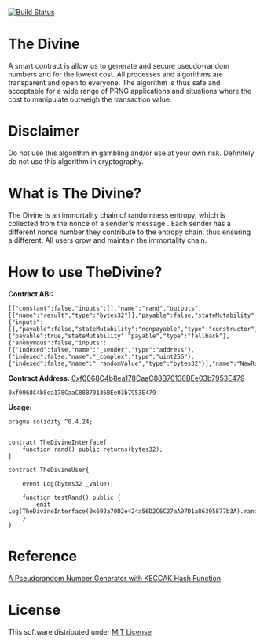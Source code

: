 [![Build Status](https://travis-ci.org/chiro-hiro/thedivine.svg?branch=master)](https://travis-ci.org/chiro-hiro/thedivine)

# The Divine
A smart contract is allow us to generate and secure pseudo-random numbers and for the lowest cost. All processes and algorithms are transparent and open to everyone. The algorithm is thus safe and acceptable for a wide range of PRNG applications and situations where the cost to manipulate outweigh the transaction value.

# Disclaimer
Do not use this algorithm in gambling and/or use at your own risk. Definitely do not use this algorithm in cryptography.

# What is The Divine?
The Divine is an immortality chain of randomness entropy, which is collected from the nonce of a sender's message . Each sender has a different nonce number they contribute to the entropy chain, thus ensuring a different. All users grow and maintain the immortality chain.

# How to use TheDivine?

**Contract ABI:**

```
[{"constant":false,"inputs":[],"name":"rand","outputs":[{"name":"result","type":"bytes32"}],"payable":false,"stateMutability":"nonpayable","type":"function"},{"inputs":[],"payable":false,"stateMutability":"nonpayable","type":"constructor"},{"payable":true,"stateMutability":"payable","type":"fallback"},{"anonymous":false,"inputs":[{"indexed":false,"name":"_sender","type":"address"},{"indexed":false,"name":"_complex","type":"uint256"},{"indexed":false,"name":"_randomValue","type":"bytes32"}],"name":"NewRand","type":"event"}]
```

**Contract Address:** [0xf0068C4b8ea178CaaC88B70136BEe03b7953E479](https://etherscan.io/address/0xf0068C4b8ea178CaaC88B70136BEe03b7953E479)
```
0xf0068C4b8ea178CaaC88B70136BEe03b7953E479
```

**Usage:**

```
pragma solidity ^0.4.24;


contract TheDivineInterface{
    function rand() public returns(bytes32);
}

contract TheDivineUser{

    event Log(bytes32 _value);
    
    function testRand() public {
        emit Log(TheDivineInterface(0x692a70D2e424a56D2C6C27aA97D1a86395877b3A).rand());
    }
}
```

# Reference

[A Pseudorandom Number Generator with KECCAK Hash Function ](http://www.ijcee.org/papers/439-JE503.pdf)

# License

This software distributed under [MIT License](https://github.com/chiro-hiro/thedivine/blob/master/LICENSE)